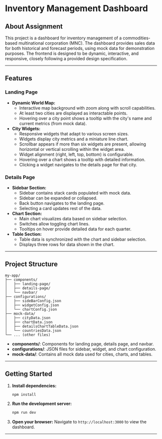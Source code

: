 # Inventory Management Dashboard

## About Assignment

This project is a dashboard for inventory management of a commodities-based multinational corporation (MNC). The dashboard provides sales data for both historical and forecast periods, using mock data for demonstration purposes. The frontend is designed to be dynamic, interactive, and responsive, closely following a provided design specification.

---

## Features

### Landing Page

- **Dynamic World Map:**
  - Interactive map background with zoom along with scroll capabilities.
  - At least two cities are displayed as interactable points.
  - Hovering over a city point shows a tooltip with the city's name and current metrics (from mock data).
- **City Widgets:**
  - Responsive widgets that adapt to various screen sizes.
  - Widgets display city metrics and a miniature line chart.
  - Scrollbar appears if more than six widgets are present, allowing horizontal or vertical scrolling within the widget area.
  - Widget alignment (right, left, top, bottom) is configurable.
  - Hovering over a chart shows a tooltip with detailed information.
  - Clicking a widget navigates to the details page for that city.

### Details Page

- **Sidebar Section:**
  - Sidebar contains stack cards populated with mock data.
  - Sidebar can be expanded or collapsed.
  - Back button navigates to the landing page.
  - Selecting a card updates rest of the data.
- **Chart Section:**
  - Main chart visualizes data based on sidebar selection.
  - Switches allow toggling chart lines.
  - Tooltips on hover provide detailed data for each quarter.
- **Table Section:**
  - Table data is synchronized with the chart and sidebar selection.
  - Displays three rows for data shown in the chart.

---

## Project Structure

```
my-app/
├── components/
│   ├── landing-page/
│   ├── details-page/
│   └── navbar/
├── configurations/
│   ├── sideBarConfig.json
│   ├── widgetConfig.json
│   └── chartConfig.json
├── mock-data/
│   ├── cityData.json
│   ├── chartData.json
│   ├── detailsChartTableData.json
│   └── countriesData.json
└── ... (other files)
```

- **components/**: Components for landing page, details page, and navbar.
- **configurations/**: JSON files for sidebar, widget, and chart configuration.
- **mock-data/**: Contains all mock data used for cities, charts, and tables.

---

## Getting Started

1. **Install dependencies:**
   ```bash
   npm install
   ```
2. **Run the development server:**
   ```bash
   npm run dev
   ```
3. **Open your browser:**
   Navigate to `http://localhost:3000` to view the dashboard.

---
